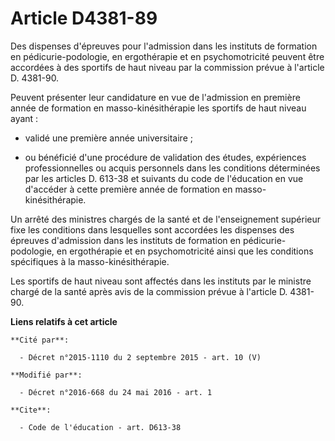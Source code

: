 # Article D4381-89

Des dispenses d'épreuves pour l'admission dans les instituts de formation en pédicurie-podologie, en ergothérapie et en
psychomotricité peuvent être accordées à des sportifs de haut niveau par la commission prévue à l'article D. 4381-90. 

Peuvent présenter leur candidature en vue de l'admission en première année de formation en masso-kinésithérapie les sportifs
de haut niveau ayant :

- validé une première année universitaire ;

- ou bénéficié d'une procédure de validation des études, expériences professionnelles ou acquis personnels dans les
conditions déterminées par les articles D. 613-38 et suivants du code de l'éducation en vue d'accéder à cette première année
de formation en masso-kinésithérapie. 

Un arrêté des ministres chargés de la santé et de l'enseignement supérieur fixe les conditions dans lesquelles sont accordées
les dispenses des épreuves d'admission dans les instituts de formation en pédicurie-podologie, en ergothérapie et en
psychomotricité ainsi que les conditions spécifiques à la masso-kinésithérapie. 

Les sportifs de haut niveau sont affectés dans les instituts par le ministre chargé de la santé après avis de la commission
prévue à l'article D. 4381-90.

**Liens relatifs à cet article**

	**Cité par**:

	  - Décret n°2015-1110 du 2 septembre 2015 - art. 10 (V)

	**Modifié par**:

	  - Décret n°2016-668 du 24 mai 2016 - art. 1

	**Cite**:

	  - Code de l'éducation - art. D613-38
